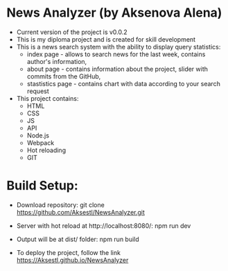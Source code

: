 # News Analyzer (by Aksenova Alena)
* Сurrent version of the project is v0.0.2
* This is my diploma project and is created for skill development
* This is a news search system with the ability to display query statistics:
    * index page - allows to search news for the last week, contains author's information,
    * about page - contains information about the project, slider with commits from the GitHub,
    * stastistics page - contains chart with data according to your search request
* This project contains:
    * HTML
    * CSS
    * JS
    * API
    * Node.js
    * Webpack
    * Hot reloading
    * GIT 

# Build Setup:
* Download repository:
git clone https://github.com/Aksestl/NewsAnalyzer.git 

* Server with hot reload at http://localhost:8080/:
npm run dev

* Output will be at dist/ folder:
npm run build

* To deploy the project, follow the link https://Aksestl.github.io/NewsAnalyzer
